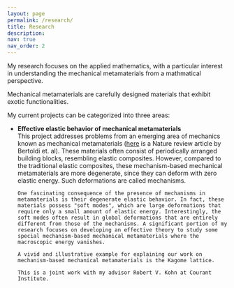 ```yaml
---
layout: page
permalink: /research/
title: Research
description:
nav: true
nav_order: 2
---
```

My research focuses on the applied mathematics, with a particular interest in understanding the mechanical metamaterials from a mathmatical perspective. 

Mechanical metamaterials are carefully designed materials that exhibit exotic functionalities. 


My current projects can be categorized into three areas:
<ul>
	<li> <b>Effective elastic behavior of mechanical metamaterials</b></li>
	This project addresses problems from an emerging area of mechanics known as mechanical metamaterials (<a href='https://www.nature.com/articles/natrevmats201766'>here</a> is a Nature review article by Bertoldi et. al). These materials often consist of periodically arranged building blocks, resembling elastic composites. However, compared to the traditional elastic composites, these mechanism-based mechanical metamaterials are more degenerate, since they can deform with zero elastic energy. Such deformations are called mechanisms. 

	One fascinating consequence of the presence of mechanisms in metamaterials is their degenerate elastic behavior. In fact, these materials possess "soft modes", which are large deformations that require only a small amount of elastic energy. Interestingly, the soft modes often result in global deformations that are entirely different from those of the mechanisms. A significant portion of my research focuses on developing an effective theory to study some special mechanism-based mechanical metamaterials where the macroscopic energy vanishes.

	A vivid and illustrative example for explaining our work on mechanism-based mechanical metamaterials is the Kagome lattice. 

	This is a joint work with my advisor Robert V. Kohn at Courant Institute. 

</ul>